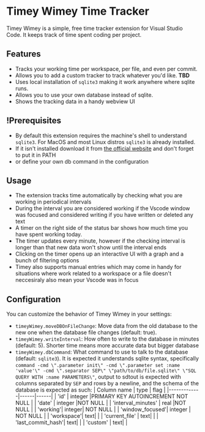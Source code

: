 # Timey Wimey Time Tracker

Timey Wimey is a simple, free time tracker extension for Visual Studio Code. It keeps track of time spent coding per project.

## Features

- Tracks your working time per workspace, per file, and even per commit.
- Allows you to add a custom tracker to track whatever you'd like. **TBD**
- Uses local installation of `sqlite3` making it work anywhere where sqlite runs.
- Allows you to use your own database instead of sqlite.
- Shows the tracking data in a handy webview UI

## !Prerequisites

- By default this extension requires the machine's shell to understand `sqlite3`. For MacOS and most Linux distros `sqlite3` is already installed.
- If it isn't installed download it from [the official website](https://sqlite.org/download.html) and don't forget to put it in PATH
- or define your own db command in the configuration

## Usage

- The extension tracks time automatically by checking what you are working in periodical intervals
- During the interval you are considered working if the Vscode window was focused and considered writing if you have written or deleted any text
- A timer on the right side of the status bar shows how much time you have spent working today.
- The timer updates every minute, however if the checking interval is longer than that new data won't show until the interval ends
- Clicking on the timer opens up an interactive UI with a graph and a bunch of filtering options
- Timey also supports manual entries which may come in handy for situations where work related to a workspace or a file doesn't neccesiraly also mean your Vscode was in focus

## Configuration

You can customize the behavior of Timey Wimey in your settings:

- `timeyWimey.moveDBOnFileChange`: Move data from the old database to the new one when the database file changes (default: true).
- `timeyWimey.writeInterval`: How often to write to the database in minutes (default: 5). Shorter time means more accurate data but bigger database
- `timeyWimey.dbCommand`: What command to use to talk to the database (default: `sqlite3`). It is expected it understands sqlite syntax, specifically `command -cmd \".parameter init\" -cmd \".parameter set :name 'value'\" -cmd \".separator SEP\" \"path/to/db/file.sqlite\" \"SQL QUERY WITH :name PARAMETERS\"`, output to sdtout is expected with columns separated by `SEP` and rows by a newline, and the schema of the database is expected as such:
  | Column name | type | flag |
  |-------------|------|------|
  | 'id' | integer |PRIMARY KEY AUTOINCREMENT NOT NULL |
  | 'date' | integer |NOT NULL |
  | 'interval_minutes' | real |NOT NULL |
  | 'working'| integer| NOT NULL |
  | 'window_focused'| integer | NOT NULL |
  | 'workspace'| text| |
  | 'current_file' | text| |
  | 'last_commit_hash'| text| |
  | 'custom' | text| |
